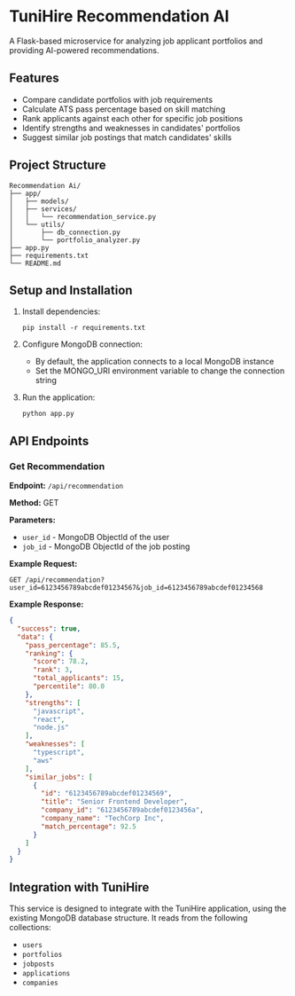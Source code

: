 # TuniHire Recommendation AI

A Flask-based microservice for analyzing job applicant portfolios and providing AI-powered recommendations.

## Features

- Compare candidate portfolios with job requirements
- Calculate ATS pass percentage based on skill matching
- Rank applicants against each other for specific job positions
- Identify strengths and weaknesses in candidates' portfolios
- Suggest similar job postings that match candidates' skills

## Project Structure

```
Recommendation Ai/
├── app/
│   ├── models/
│   ├── services/
│   │   └── recommendation_service.py
│   └── utils/
│       ├── db_connection.py
│       └── portfolio_analyzer.py
├── app.py
├── requirements.txt
└── README.md
```

## Setup and Installation

1. Install dependencies:
   ```
   pip install -r requirements.txt
   ```

2. Configure MongoDB connection:
   - By default, the application connects to a local MongoDB instance
   - Set the MONGO_URI environment variable to change the connection string

3. Run the application:
   ```
   python app.py
   ```

## API Endpoints

### Get Recommendation

**Endpoint:** `/api/recommendation`

**Method:** GET

**Parameters:**
- `user_id` - MongoDB ObjectId of the user
- `job_id` - MongoDB ObjectId of the job posting

**Example Request:**
```
GET /api/recommendation?user_id=6123456789abcdef01234567&job_id=6123456789abcdef01234568
```

**Example Response:**
```json
{
  "success": true,
  "data": {
    "pass_percentage": 85.5,
    "ranking": {
      "score": 78.2,
      "rank": 3,
      "total_applicants": 15,
      "percentile": 80.0
    },
    "strengths": [
      "javascript",
      "react",
      "node.js"
    ],
    "weaknesses": [
      "typescript",
      "aws"
    ],
    "similar_jobs": [
      {
        "id": "6123456789abcdef01234569",
        "title": "Senior Frontend Developer",
        "company_id": "6123456789abcdef0123456a",
        "company_name": "TechCorp Inc",
        "match_percentage": 92.5
      }
    ]
  }
}
```

## Integration with TuniHire

This service is designed to integrate with the TuniHire application, using the existing MongoDB database structure. It reads from the following collections:
- `users`
- `portfolios`
- `jobposts`
- `applications`
- `companies`
